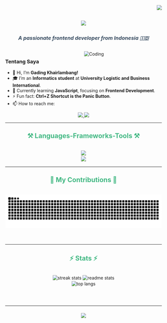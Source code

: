 <!-- Badge Pengunjung -->
<img align="right" src="https://visitor-badge.laobi.icu/badge?page_id=mieramensatu.mieramensatu" />

<!-- Teks Judul dengan Animasi -->
<h1 align="center">
    <img src="https://readme-typing-svg.herokuapp.com/?font=Righteous&size=35&color=42b883&center=true&vCenter=true&width=500&height=70&duration=4000&lines=Hi+There!+👋;+I'm+Gading+Khairlambang!;" />
</h1>

<!-- Deskripsi Singkat -->
<h3 align="center" style="color:#35495e; font-style: italic;">A passionate frontend developer from Indonesia 🇮🇩</h3>

<br/>

<!-- Gambar Coding di Sisi Kanan -->
<img align="right" alt="Coding" width="250" src="https://mir-s3-cdn-cf.behance.net/project_modules/hd/06f21a161921919.63cd7887d0a70.gif"/>

### Tentang Saya
- 👋 Hi, I’m **Gading Khairlambang!**
- 🎓 I’m an **Informatics student** at **University Logistic and Business International**.
- 🌱 Currently learning **JavaScript**, focusing on **Frontend Development**.
- ⚡ Fun fact: **Ctrl+Z Shortcut is the Panic Button**.
- 📫 How to reach me:

<div align="center"> 
  <a href="mailto:sasakihaise985@gmail.com">
    <img src="https://img.shields.io/badge/Gmail-35495e?style=for-the-badge&logo=gmail&logoColor=red" />
  </a>
  <a href="https://www.linkedin.com/in/gading-khairlambang-9a9223241/" target="_blank">
    <img src="https://img.shields.io/badge/LinkedIn-42b883?style=for-the-badge&logo=linkedin&logoColor=white" />
  </a>
</div>

<hr/>

<h2 align="center" style="color:#42b883;">⚒️ Languages-Frameworks-Tools ⚒️</h2>
<br/>
<div align="center">
    <img src="https://skillicons.dev/icons?i=html,css,js,tailwind,sass,vue&theme=dark" />
    <br>
    <img src="https://skillicons.dev/icons?i=vite,github,git,vscode,notion&theme=dark" /><br>
</div>

<hr/>

<!-- Animasi Ular Kontribusi -->
<div align="center">
  <h2 style="color:#42b883;">🐍 My Contributions 🐍</h2>
  <br>
  <img alt="snake eating my contributions" src="https://raw.githubusercontent.com/mieramensatu/mieramensatu/output/github-contribution-grid-snake-dark.svg?palette=github-dark" />
  <br/><br/><br/>
</div>

<hr/>

<!-- Statistik -->
<h2 align="center" style="color:#42b883;">⚡ Stats ⚡</h2>
<br>
<div align="center">
  <img width=390 src="https://streak-stats.demolab.com/?user=mieramensatu&theme=vue-dark&card_width=494&border_radius=10&border=42b883" alt="streak stats"/>
  <img width=390 src="https://github-readme-stats.vercel.app/api?username=mieramensatu&show_icons=true&theme=vue-dark&rank_icon=github&border_radius=10&border_color=42b883" alt="readme stats" />
  <br/>
  <img width=325 align="center" src="https://github-readme-stats.vercel.app/api/top-langs/?username=mieramensatu&layout=compact&hide=PHP&langs_count=8&theme=vue-dark&border_radius=10&border_color=42b883" alt="top langs" />
</div>

<br/><br/>

<hr/>

<!-- Penutupan dengan Animasi Teks -->
<h3 align="center">
    <img src="https://readme-typing-svg.demolab.com/?font=Righteous&size=25&color=42b883&center=true&vCenter=true&width=500&height=70&duration=4000&lines=Thanks+for+visiting!✌️+;Shoot+me+a+message+on+LinkedIn!💌;I'm+always+ready+to+make+a+website!🫶🏻" />
</h3>
